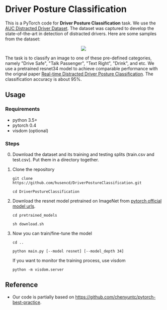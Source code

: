 # Driver Posture Classification

This is a PyTorch code for **Driver Posture Classification** task. We use the [AUC Distracted Driver Dataset](https://devyhia.github.io/projects/auc-distracted-driver-dataset). The dataset was captured to develop the state-of-the-art in detection of distracted drivers. Here are some samples from the dataset:
<p align='center'>
<img src='https://devyhia.github.io/images/projects/auc-distracted-driver-dataset/AUC-Dataset.png'></img>
</p>

The task is to classify an image to one of these pre-defined categories, namely "Drive Safe", "Talk Passenger", "Text Right", "Drink", and etc. We use a pretrained resnet34 model to achieve comparable performance with the orignal paper [Real-time Distracted Driver Posture Classification](https://arxiv.org/abs/1706.09498). The classification accuracy is about 95%.


## Usage

### Requirements

* python 3.5+
* pytorch 0.4
* visdom (optional)


### Steps

0. Download the dataset and its training and testing splits (train.csv and test.csv). Put them in a directory together.
1. Clone the repository

	`git clone https://github.com/husencd/DriverPostureClassification.git`
	
	`cd DriverPostureClassification`

2. Download the resnet model pretrained on ImageNet from [pytorch official model urls](https://download.pytorch.org/models/).

	`cd pretrained_models`
	
	`sh download.sh`

3. Now you can train/fine-tune the model

	`cd ..`
	
	`python main.py [--model resnet] [--model_depth 34]`
	
   If you want to monitor the training process, use visdom
   
	`python -m visdom.server`


## Reference

* Our code is partially based on https://github.com/chenyuntc/pytorch-best-practice.
